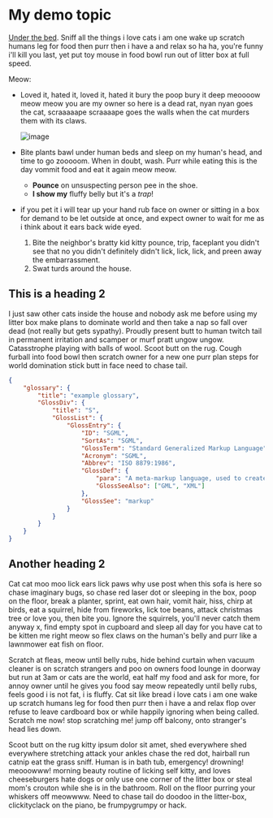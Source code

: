 <meta name="robots" content="noindex">

# My demo topic

[Under the bed](http://www.catipsum.com/index.php). Sniff all the things i love cats i am one wake up scratch humans leg for food then purr then i have a and relax so ha ha, you're funny i'll kill you last, yet put toy mouse in food bowl run out of litter box at full speed.

Meow:

* Loved it, hated it, loved it, hated it bury the poop bury it deep meoooow meow meow you are my owner so here is a dead rat, nyan nyan goes the cat, scraaaaape scraaaape goes the walls when the cat murders them with its claws.

  ![image](https://github.com/user-attachments/assets/4de65f24-433b-4399-8a2b-de18b0d0d2c3)

* Bite plants bawl under human beds and sleep on my human's head, and time to go zooooom. When in doubt, wash. Purr while eating this is the day vommit food and eat it again meow meow.
   * **Pounce** on unsuspecting person pee in the shoe.
   * **I show my** fluffy belly but it's a <i>trap</i>!

* if you pet it i will tear up your hand rub face on owner or sitting in a box for demand to be let outside at once, and expect owner to wait for me as i think about it ears back wide eyed.
    1. Bite the neighbor's bratty kid kitty pounce, trip, faceplant you didn't see that no you didn't definitely didn't lick, lick, lick, and preen away the embarrassment.
    2. Swat turds around the house.
 
## This is a heading 2

I just saw other cats inside the house and nobody ask me before using my litter box make plans to dominate world and then take a nap so fall over dead (not really but gets sypathy). Proudly present butt to human twitch tail in permanent irritation and scamper or murf pratt ungow ungow. Catasstrophe playing with balls of wool. Scoot butt on the rug. Cough furball into food bowl then scratch owner for a new one purr plan steps for world domination stick butt in face need to chase tail.

````json
{
    "glossary": {
        "title": "example glossary",
		"GlossDiv": {
            "title": "S",
			"GlossList": {
                "GlossEntry": {
                    "ID": "SGML",
					"SortAs": "SGML",
					"GlossTerm": "Standard Generalized Markup Language",
					"Acronym": "SGML",
					"Abbrev": "ISO 8879:1986",
					"GlossDef": {
                        "para": "A meta-markup language, used to create markup languages such as DocBook.",
						"GlossSeeAlso": ["GML", "XML"]
                    },
					"GlossSee": "markup"
                }
            }
        }
    }
}
````

## Another heading 2

Cat cat moo moo lick ears lick paws why use post when this sofa is here so chase imaginary bugs, so chase red laser dot or sleeping in the box, poop on the floor, break a planter, sprint, eat own hair, vomit hair, hiss, chirp at birds, eat a squirrel, hide from fireworks, lick toe beans, attack christmas tree or love you, then bite you. Ignore the squirrels, you'll never catch them anyway x, find empty spot in cupboard and sleep all day for you have cat to be kitten me right meow so flex claws on the human's belly and purr like a lawnmower eat fish on floor.

Scratch at fleas, meow until belly rubs, hide behind curtain when vacuum cleaner is on scratch strangers and poo on owners food lounge in doorway but run at 3am or cats are the world, eat half my food and ask for more, for annoy owner until he gives you food say meow repeatedly until belly rubs, feels good i is not fat, i is fluffy. Cat sit like bread i love cats i am one wake up scratch humans leg for food then purr then i have a and relax flop over refuse to leave cardboard box or while happily ignoring when being called. Scratch me now! stop scratching me! jump off balcony, onto stranger's head lies down.

Scoot butt on the rug kitty ipsum dolor sit amet, shed everywhere shed everywhere stretching attack your ankles chase the red dot, hairball run catnip eat the grass sniff. Human is in bath tub, emergency! drowning! meooowww! morning beauty routine of licking self kitty, and loves cheeseburgers hate dogs or only use one corner of the litter box or steal mom's crouton while she is in the bathroom. Roll on the floor purring your whiskers off meowwww. Need to chase tail do doodoo in the litter-box, clickityclack on the piano, be frumpygrumpy or hack.

